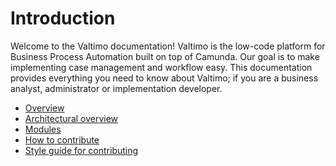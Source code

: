 # Introduction

Welcome to the Valtimo documentation! Valtimo is the low-code platform for Business Process Automation built on
top of Camunda. Our goal is to make implementing case management and workflow easy. This documentation provides everything
you need to know about Valtimo; if you are a business analyst, administrator or implementation developer.

* [Overview](introduction/overview.md)
* [Architectural overview](introduction/architectural-overview.md)
* [Modules](introduction/modules/modules.md)
* [How to contribute](CONTRIBUTING.md)
* [Style guide for contributing](STYLE-GUIDE.md)
